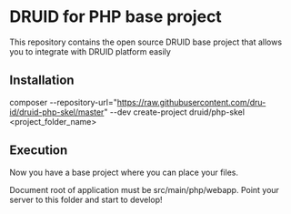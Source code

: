 # DRUID for PHP base project

This repository contains the open source DRUID base project that allows you to integrate with DRUID platform easily

## Installation

composer --repository-url="https://raw.githubusercontent.com/dru-id/druid-php-skel/master" --dev create-project druid/php-skel <project_folder_name>

## Execution

Now you have a base project where you can place your files.

Document root of application must be src/main/php/webapp. Point your server to this folder and start to develop!